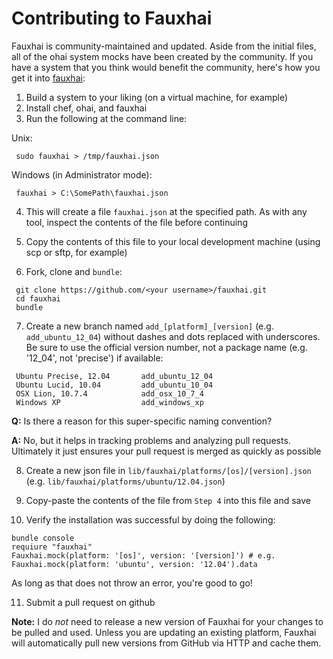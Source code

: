 # Contributing to Fauxhai

Fauxhai is community-maintained and updated. Aside from the initial files, all of the ohai system mocks have been created by the community. If you have a system that you think would benefit the community, here's how you get it into [fauxhai](https://github.com/chef/fauxhai):

1. Build a system to your liking (on a virtual machine, for example)
2. Install chef, ohai, and fauxhai
3. Run the following at the command line:

  Unix:

  ```
   sudo fauxhai > /tmp/fauxhai.json
  ```

  Windows (in Administrator mode):

  ```
   fauxhai > C:\SomePath\fauxhai.json
  ```

4. This will create a file `fauxhai.json` at the specified path. As with any tool, inspect the contents of the file before continuing

5. Copy the contents of this file to your local development machine (using scp or sftp, for example)
6. Fork, clone and `bundle`:

  ```
   git clone https://github.com/<your username>/fauxhai.git
   cd fauxhai
   bundle
  ```

7. Create a new branch named `add_[platform]_[version]` (e.g. `add_ubuntu_12_04`) without dashes and dots replaced with underscores. Be sure to use the official version number, not a package name (e.g. '12_04', not 'precise') if available:

  ```
   Ubuntu Precise, 12.04       add_ubuntu_12_04
   Ubuntu Lucid, 10.04         add_ubuntu_10_04
   OSX Lion, 10.7.4            add_osx_10_7_4
   Windows XP                  add_windows_xp
  ```

  **Q:** Is there a reason for this super-specific naming convention?

  **A:** No, but it helps in tracking problems and analyzing pull requests. Ultimately it just ensures your pull request is merged as quickly as possible

8. Create a new json file in `lib/fauxhai/platforms/[os]/[version].json` (e.g. `lib/fauxhai/platforms/ubuntu/12.04.json`)

9. Copy-paste the contents of the file from `Step 4` into this file and save
10. Verify the installation was successful by doing the following:

  ```
  bundle console
  requiure "fauxhai"
  Fauxhai.mock(platform: '[os]', version: '[version]') # e.g. Fauxhai.mock(platform: 'ubuntu', version: '12.04').data
  ```

  As long as that does not throw an error, you're good to go!

11. Submit a pull request on github

**Note:** I do _not_ need to release a new version of Fauxhai for your changes to be pulled and used. Unless you are updating an existing platform, Fauxhai will automatically pull new versions from GitHub via HTTP and cache them.
